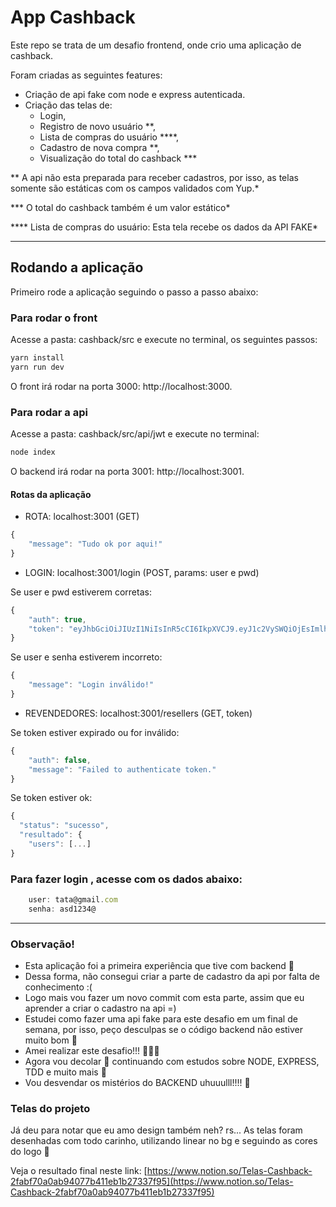 # App Cashback

Este repo se trata de um desafio frontend, onde crio uma aplicação de cashback. 

Foram criadas as seguintes features: 

- Criação de api fake com node e express autenticada. 
- Criação das telas de: 
    - Login, 
    - Registro de novo usuário **, 
    - Lista de compras do usuário ****,
    - Cadastro de nova compra **,
    - Visualização do total do cashback ***


** A api não esta preparada para receber cadastros, por isso, as telas somente são estáticas com os campos validados com Yup.*

*** O total do cashback também é um valor estático*

**** Lista de compras do usuário: Esta tela recebe os dados da API FAKE*

---

## Rodando a aplicação
Primeiro rode a aplicação seguindo o passo a passo abaixo: 

### Para rodar o front
Acesse a pasta: cashback/src e execute no terminal, os seguintes passos: 

```jsx
yarn install
yarn run dev
```

O front irá rodar na porta 3000: http://localhost:3000.


### Para rodar a api
Acesse a pasta: cashback/src/api/jwt e execute no terminal: 
```jsx
node index
```

O backend irá rodar na porta 3001: http://localhost:3001.


#### Rotas da aplicação

- ROTA: localhost:3001 (GET)

```jsx
{
    "message": "Tudo ok por aqui!"
}
```

- LOGIN: localhost:3001/login (POST, params: user e pwd)

Se user e pwd estiverem corretas:
```jsx
{
    "auth": true,
    "token": "eyJhbGciOiJIUzI1NiIsInR5cCI6IkpXVCJ9.eyJ1c2VySWQiOjEsImlhdCI6MTYxMDMwMzQ4MiwiZXhwIjoxNjEwMzAzNzgyfQ.y0yAk-2FvKSsetpUlP_zqbfr8QE4TLUfzyasB4pIWNg"
}
```

Se user e senha estiverem incorreto: 
```jsx
{
    "message": "Login inválido!"
}
```

- REVENDEDORES: localhost:3001/resellers (GET, token)

Se token estiver expirado ou for inválido: 
```jsx
{
    "auth": false,
    "message": "Failed to authenticate token."
}
```

Se token estiver ok:
```jsx
{
  "status": "sucesso",
  "resultado": {
    "users": [...]
}
```

### Para fazer login , acesse com os dados abaixo: 

```jsx
    user: tata@gmail.com
    senha: asd1234@
```

---

### Observação!

- Esta aplicação foi a primeira experiência que tive com backend 🤗
- Dessa forma, não consegui criar a parte de cadastro da api por falta de conhecimento :(
- Logo mais vou fazer um novo commit com esta parte, assim que eu aprender a criar o cadastro na api =) 
- Estudei como fazer uma api fake para este desafio em um final de semana, por isso, peço desculpas se o código backend não estiver muito bom 🙈
- Amei realizar este desafio!!! 👩‍💻💙
- Agora vou decolar 🚀  continuando com estudos sobre NODE, EXPRESS, TDD e muito mais 🤗
- Vou desvendar os mistérios do BACKEND uhuuulll!!!! 🚀


### Telas do projeto

Já deu para notar que eu amo design também neh? rs...
As telas foram desenhadas com todo carinho, utilizando linear no bg e seguindo as cores do logo 💙

Veja o resultado final neste link: [https://www.notion.so/Telas-Cashback-2fabf70a0ab94077b411eb1b27337f95](https://www.notion.so/Telas-Cashback-2fabf70a0ab94077b411eb1b27337f95)
